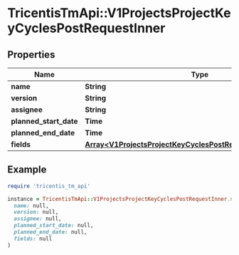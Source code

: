 # TricentisTmApi::V1ProjectsProjectKeyCyclesPostRequestInner

## Properties

| Name | Type | Description | Notes |
| ---- | ---- | ----------- | ----- |
| **name** | **String** |  | [optional] |
| **version** | **String** |  | [optional] |
| **assignee** | **String** |  | [optional] |
| **planned_start_date** | **Time** |  | [optional] |
| **planned_end_date** | **Time** |  | [optional] |
| **fields** | [**Array&lt;V1ProjectsProjectKeyCyclesPostRequestInnerFieldsInner&gt;**](V1ProjectsProjectKeyCyclesPostRequestInnerFieldsInner.md) |  | [optional] |

## Example

```ruby
require 'tricentis_tm_api'

instance = TricentisTmApi::V1ProjectsProjectKeyCyclesPostRequestInner.new(
  name: null,
  version: null,
  assignee: null,
  planned_start_date: null,
  planned_end_date: null,
  fields: null
)
```

